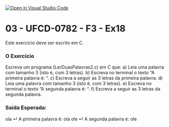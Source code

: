 [![Open in Visual Studio Code](https://classroom.github.com/assets/open-in-vscode-718a45dd9cf7e7f842a935f5ebbe5719a5e09af4491e668f4dbf3b35d5cca122.svg)](https://classroom.github.com/online_ide?assignment_repo_id=10954821&assignment_repo_type=AssignmentRepo)
# 03 - UFCD-0782 - F3 - Ex18
Este exercício deve ser escrito em C.

### O Exercício
Escreva um programa (LerDuasPalavras2.c) em C que:
a)	Leia uma palavra com tamanho 3 (isto é, com 3 letras).
b)	Escreva no terminal o texto “A primeira palavra é: “.
c)	Escreva a seguir as 3 letras da primeira palavra. 
d)	Leia uma palavra com tamanho 3 (isto é, com 3 letras).
e)	Escreva no terminal o texto “A segunda palavra é: “.
f)	Escreva a seguir as 3 letras da segunda palavra. 

### Saída Esperada:
ola ↵
A primeira palavra é: ola
ole ↵
A segunda palavra é: ole









